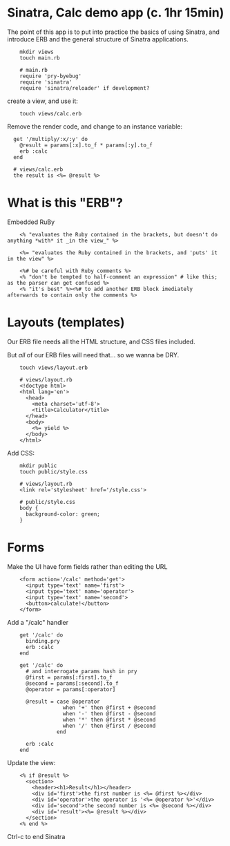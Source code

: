 # Sinatra, Calc demo app (c. 1hr 15min)

The point of this app is to put into practice the basics of using Sinatra, and introduce ERB and the general structure of Sinatra applications.

```
    mkdir views
    touch main.rb
```

```
    # main.rb
    require 'pry-byebug'
    require 'sinatra'
    require 'sinatra/reloader' if development?
```

create a view, and use it:

```
    touch views/calc.erb
```

Remove the render code, and change to an instance variable:

```
  get '/multiply/:x/:y' do
    @result = params[:x].to_f * params[:y].to_f
    erb :calc
  end
```

```
  # views/calc.erb
  the result is <%= @result %>
```

# What is this "ERB"?

Embedded RuBy

```
    <% "evaluates the Ruby contained in the brackets, but doesn't do anything *with* it _in the view_" %>
```

```
    <%= "evaluates the Ruby contained in the brackets, and 'puts' it in the view" %>
```

```
    <%# be careful with Ruby comments %>
    <% "don't be tempted to half-comment an expression" # like this; as the parser can get confused %>
    <% "it's best" %><%# to add another ERB block imediately afterwards to contain only the comments %>
```

# Layouts (templates)

Our ERB file needs all the HTML structure, and CSS files included.

But *all* of our ERB files will need that... so we wanna be DRY.
  
```
    touch views/layout.erb
```

```
    # views/layout.rb
    <!doctype html>
    <html lang='en'>
      <head>
        <meta charset='utf-8'>
        <title>Calculator</title>
      </head>
      <body>
        <%= yield %>
      </body>
    </html>
```

Add CSS:

```
    mkdir public
    touch public/style.css
```

```
    # views/layout.rb
    <link rel='stylesheet' href='/style.css'>
```

```    
    # public/style.css
    body {
      background-color: green;
    }
```

# Forms

Make the UI have form fields rather than editing the URL

```
    <form action='/calc' method='get'>
      <input type='text' name='first'>
      <input type='text' name='operator'>
      <input type='text' name='second'>
      <button>calculate!</button>
    </form>
```

Add a "/calc" handler
  
```
    get '/calc' do
      binding.pry
      erb :calc
    end
    
    get '/calc' do
      # and interrogate params hash in pry
      @first = params[:first].to_f
      @second = params[:second].to_f
      @operator = params[:operator]

      @result = case @operator
                  when '+' then @first + @second
                  when '-' then @first - @second
                  when '*' then @first * @second
                  when '/' then @first / @second
                end

      erb :calc
    end
```

Update the view:

```
    <% if @result %>
      <section>
        <header><h1>Result</h1></header>
        <div id='first'>the first number is <%= @first %></div>
        <div id='operator'>the operator is '<%= @operator %>'</div>
        <div id='second'>the second number is <%= @second %></div>
        <div id='result'><%= @result %></div>
      </section>
    <% end %>
```

Ctrl-c to end Sinatra
